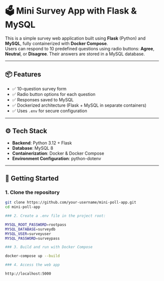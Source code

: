 # 🗳️ Mini Survey App with Flask & MySQL

This is a simple survey web application built using **Flask** (Python) and **MySQL**, fully containerized with **Docker Compose**.  
Users can respond to 10 predefined questions using radio buttons: **Agree**, **Neutral**, or **Disagree**. Their answers are stored in a MySQL database.

---

## 📦 Features

- ✅ 10-question survey form
- ✅ Radio button options for each question
- ✅ Responses saved to MySQL
- ✅ Dockerized architecture (Flask + MySQL in separate containers)
- ✅ Uses `.env` for secure configuration

---

## ⚙️ Tech Stack

- **Backend**: Python 3.12 + Flask
- **Database**: MySQL 8
- **Containerization**: Docker & Docker Compose
- **Environment Configuration**: python-dotenv

---

## 🚀 Getting Started

### 1. Clone the repository

```bash
git clone https://github.com/your-username/mini-poll-app.git
cd mini-poll-app

### 2. Create a .env file in the project root:

MYSQL_ROOT_PASSWORD=rootpass
MYSQL_DATABASE=surveydb
MYSQL_USER=surveyuser
MYSQL_PASSWORD=surveypass

### 3. Build and run with Docker Compose

docker-compose up --build

### 4. Access the web app

http://localhost:5000